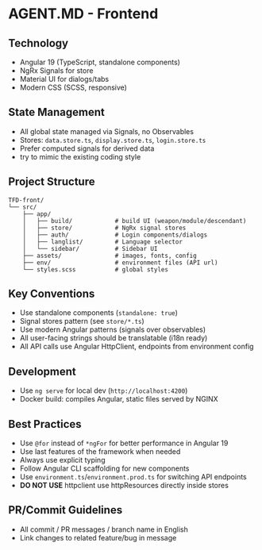 # AGENT.MD - Frontend

## Technology
- Angular 19 (TypeScript, standalone components)
- NgRx Signals for store
- Material UI for dialogs/tabs
- Modern CSS (SCSS, responsive)

## State Management
- All global state managed via Signals, no Observables
- Stores: `data.store.ts`, `display.store.ts`, `login.store.ts`
- Prefer computed signals for derived data
- try to mimic the existing coding style

## Project Structure
```
TFD-front/
└── src/
    ├── app/
    │   ├── build/            # build UI (weapon/module/descendant)
    │   ├── store/            # NgRx signal stores
    │   ├── auth/             # Login components/dialogs
    │   ├── langlist/         # Language selector
    │   └── sidebar/          # Sidebar UI
    ├── assets/               # images, fonts, config
    ├── env/                  # environment files (API url)
    └── styles.scss           # global styles
```

## Key Conventions
- Use standalone components (`standalone: true`)
- Signal stores pattern (see `store/*.ts`)
- Use modern Angular patterns (signals over observables)
- All user-facing strings should be translatable (i18n ready)
- All API calls use Angular HttpClient, endpoints from environment config

## Development
- Use `ng serve` for local dev (`http://localhost:4200`)
- Docker build: compiles Angular, static files served by NGINX

## Best Practices
- Use `@for` instead of `*ngFor` for better performance in Angular 19
- Use last features of the framework when needed
- Always use explicit typing
- Follow Angular CLI scaffolding for new components
- Use `environment.ts`/`environment.prod.ts` for switching API endpoints
- **DO NOT USE** httpclient use httpResources directly inside stores

## PR/Commit Guidelines
- All commit / PR messages / branch name in English
- Link changes to related feature/bug in message
